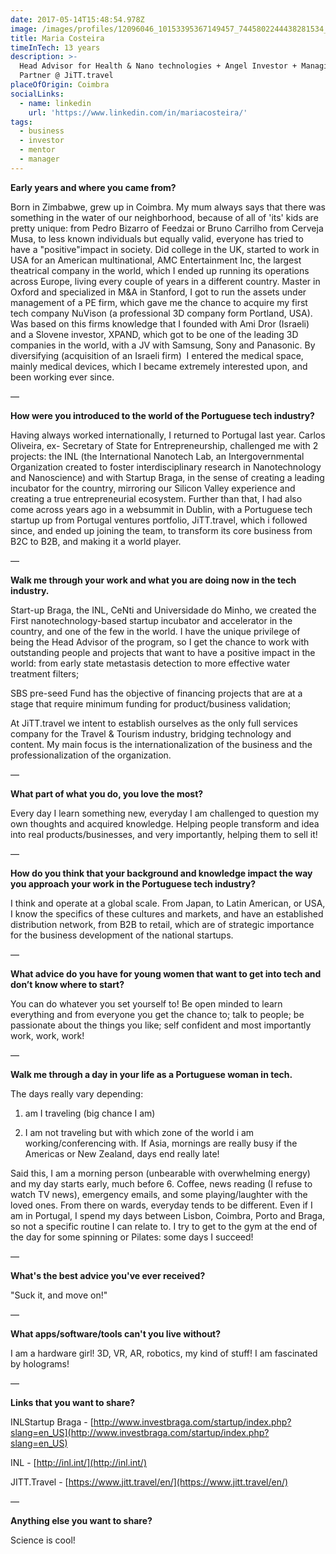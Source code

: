 ```yaml
---
date: 2017-05-14T15:48:54.978Z
image: /images/profiles/12096046_10153395367149457_7445802244438281534_n.jpg
title: Maria Costeira
timeInTech: 13 years
description: >-
  Head Advisor for Health & Nano technologies + Angel Investor + Managing
  Partner @ JiTT.travel
placeOfOrigin: Coimbra
socialLinks:
  - name: linkedin
    url: 'https://www.linkedin.com/in/mariacosteira/'
tags:
  - business
  - investor
  - mentor
  - manager
---
```

**Early years and where you
came from?**

Born in Zimbabwe, grew up in Coimbra. My mum always says that there was something in the water of our neighborhood, because of all of 'its' kids are pretty unique: from Pedro Bizarro of Feedzai or Bruno Carrilho from Cerveja Musa, to less known individuals but equally valid, everyone has tried to have a "positive"impact in society. Did college in the UK, started to work in USA for an American multinational, AMC Entertainment Inc, the largest theatrical company in the world, which I ended up running its operations across Europe, living every couple of years in a different country. Master in Oxford and specialized in M&A in Stanford, I got to run the assets under management of a PE firm, which gave me the chance to acquire my first tech company NuVison (a professional 3D company form Portland, USA). Was based on this firms knowledge that I founded with Ami Dror (Israeli) and a Slovene investor, XPAND, which got to be one of the leading 3D companies in the world, with a JV with Samsung, Sony and Panasonic. By diversifying (acquisition of an Israeli firm)  I entered the medical space, mainly medical devices, which I became extremely interested upon, and been working ever since.

—

**How were you introduced
to the world of the Portuguese tech industry?**

Having always worked internationally, I returned to Portugal last year. Carlos Oliveira, ex- Secretary of State for Entrepreneurship, challenged me with 2 projects: the INL (the International Nanotech Lab, an Intergovernmental Organization created to foster interdisciplinary research in Nanotechnology and Nanoscience) and with Startup Braga, in the sense of creating a leading incubator for the country, mirroring our Silicon Valley experience and creating a true entrepreneurial ecosystem. Further than that, I had also come across years ago in a websummit in Dublin, with a Portuguese tech startup up from Portugal ventures portfolio, JiTT.travel, which i followed since, and ended up joining the team, to transform its core business from B2C to B2B, and making it a world player.

—

**Walk me through your work
and what you are doing now in the tech industry.**

Start-up Braga, the INL, CeNti and Universidade do Minho, we created the First nanotechnology-based startup incubator and accelerator in the country, and one of the few in the world. I have the unique privilege of being the Head Advisor of the program, so I get the chance to work with outstanding people and projects that want to have a positive impact in the world: from early state metastasis detection to more effective water treatment filters;

SBS pre-seed Fund has the objective of financing projects that are at a stage that require minimum funding for product/business validation;

At JiTT.travel we intent to establish ourselves as the only full services company for the Travel & Tourism industry, bridging technology and content. My main focus is the internationalization of the business and the professionalization of the organization.

— 

**What part of what you do,
you love the most?**

Every day I learn something new, everyday I am challenged to question my own thoughts and acquired knowledge. Helping people transform and idea into real products/businesses, and very importantly, helping them to sell it!

— 

**How do you think that your
background and knowledge impact the way you approach your work in the
Portuguese tech industry?**

I think and operate at a global scale. From Japan, to Latin American, or USA, I know the specifics of these cultures and markets, and have an established distribution network, from B2B to retail, which are of strategic importance for the business development of the national startups. 

—

**What advice do you have
for young women that want to get into tech and don’t know where to start?**

You can do whatever you set yourself to! Be open minded to learn everything and from everyone you get the chance to; talk to people; be passionate about the things you like; self confident and most importantly work, work, work!

—

**Walk me through a day in
your life as a Portuguese woman in tech.**

The days really vary depending:

1) am I traveling (big chance I am)

2) I am not traveling but with which zone of the world i am working/conferencing with. If Asia, mornings are really busy if the Americas or New Zealand, days end really late!

Said this, I am a morning person (unbearable with overwhelming energy) and my day starts early, much before 6. Coffee, news reading (I refuse to watch TV news), emergency emails, and some playing/laughter with the loved ones. From there on wards, everyday tends to be different. Even if I am in Portugal, I spend my days between Lisbon, Coimbra, Porto and Braga, so not a specific routine I can relate to. I try to get to the gym at the end of the day for some spinning or Pilates: some days I succeed!

—

**What's the best advice
you've ever received?**

"Suck it, and move on!" 

—

**What apps/software/tools
can't you live without?**

I am a hardware girl! 3D, VR, AR, robotics, my kind of stuff! I am fascinated by holograms!

—

**Links that you want to share?**

INLStartup Braga - [http://www.investbraga.com/startup/index.php?slang=en_US](http://www.investbraga.com/startup/index.php?slang=en_US)

INL - [http://inl.int/](http://inl.int/)

JITT.Travel - [https://www.jitt.travel/en/](https://www.jitt.travel/en/)

—

**Anything
else you want to share?**

Science is cool!

